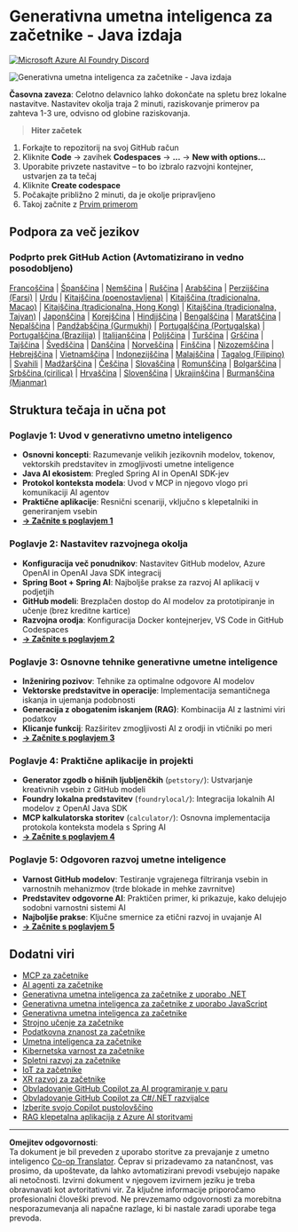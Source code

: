 <!--
CO_OP_TRANSLATOR_METADATA:
{
  "original_hash": "90ac762d40c6db51b8081cdb3e49e9db",
  "translation_date": "2025-08-28T21:49:48+00:00",
  "source_file": "README.md",
  "language_code": "sl"
}
-->
# Generativna umetna inteligenca za začetnike - Java izdaja
[![Microsoft Azure AI Foundry Discord](https://dcbadge.limes.pink/api/server/ByRwuEEgH4)](https://discord.com/invite/ByRwuEEgH4)

![Generativna umetna inteligenca za začetnike - Java izdaja](../../translated_images/beg-genai-series.8b48be9951cc574c25f8a3accba949bfd03c2f008e2c613283a1b47316fbee68.sl.png)

**Časovna zaveza**: Celotno delavnico lahko dokončate na spletu brez lokalne nastavitve. Nastavitev okolja traja 2 minuti, raziskovanje primerov pa zahteva 1-3 ure, odvisno od globine raziskovanja.

> **Hiter začetek**

1. Forkajte to repozitorij na svoj GitHub račun
2. Kliknite **Code** → zavihek **Codespaces** → **...** → **New with options...**
3. Uporabite privzete nastavitve – to bo izbralo razvojni kontejner, ustvarjen za ta tečaj
4. Kliknite **Create codespace**
5. Počakajte približno 2 minuti, da je okolje pripravljeno
6. Takoj začnite z [Prvim primerom](./02-SetupDevEnvironment/README.md#step-2-create-a-github-personal-access-token)

## Podpora za več jezikov

### Podprto prek GitHub Action (Avtomatizirano in vedno posodobljeno)

[Francoščina](../fr/README.md) | [Španščina](../es/README.md) | [Nemščina](../de/README.md) | [Ruščina](../ru/README.md) | [Arabščina](../ar/README.md) | [Perzijščina (Farsi)](../fa/README.md) | [Urdu](../ur/README.md) | [Kitajščina (poenostavljena)](../zh/README.md) | [Kitajščina (tradicionalna, Macao)](../mo/README.md) | [Kitajščina (tradicionalna, Hong Kong)](../hk/README.md) | [Kitajščina (tradicionalna, Tajvan)](../tw/README.md) | [Japonščina](../ja/README.md) | [Korejščina](../ko/README.md) | [Hindijščina](../hi/README.md) | [Bengalščina](../bn/README.md) | [Maratščina](../mr/README.md) | [Nepalščina](../ne/README.md) | [Pandžabščina (Gurmukhi)](../pa/README.md) | [Portugalščina (Portugalska)](../pt/README.md) | [Portugalščina (Brazilija)](../br/README.md) | [Italijanščina](../it/README.md) | [Poljščina](../pl/README.md) | [Turščina](../tr/README.md) | [Grščina](../el/README.md) | [Tajščina](../th/README.md) | [Švedščina](../sv/README.md) | [Danščina](../da/README.md) | [Norveščina](../no/README.md) | [Finščina](../fi/README.md) | [Nizozemščina](../nl/README.md) | [Hebrejščina](../he/README.md) | [Vietnamščina](../vi/README.md) | [Indonezijščina](../id/README.md) | [Malajščina](../ms/README.md) | [Tagalog (Filipino)](../tl/README.md) | [Svahili](../sw/README.md) | [Madžarščina](../hu/README.md) | [Češčina](../cs/README.md) | [Slovaščina](../sk/README.md) | [Romunščina](../ro/README.md) | [Bolgarščina](../bg/README.md) | [Srbščina (cirilica)](../sr/README.md) | [Hrvaščina](../hr/README.md) | [Slovenščina](./README.md) | [Ukrajinščina](../uk/README.md) | [Burmanščina (Mjanmar)](../my/README.md)

## Struktura tečaja in učna pot

### **Poglavje 1: Uvod v generativno umetno inteligenco**
- **Osnovni koncepti**: Razumevanje velikih jezikovnih modelov, tokenov, vektorskih predstavitev in zmogljivosti umetne inteligence
- **Java AI ekosistem**: Pregled Spring AI in OpenAI SDK-jev
- **Protokol konteksta modela**: Uvod v MCP in njegovo vlogo pri komunikaciji AI agentov
- **Praktične aplikacije**: Resnični scenariji, vključno s klepetalniki in generiranjem vsebin
- **[→ Začnite s poglavjem 1](./01-IntroToGenAI/README.md)**

### **Poglavje 2: Nastavitev razvojnega okolja**
- **Konfiguracija več ponudnikov**: Nastavitev GitHub modelov, Azure OpenAI in OpenAI Java SDK integracij
- **Spring Boot + Spring AI**: Najboljše prakse za razvoj AI aplikacij v podjetjih
- **GitHub modeli**: Brezplačen dostop do AI modelov za prototipiranje in učenje (brez kreditne kartice)
- **Razvojna orodja**: Konfiguracija Docker kontejnerjev, VS Code in GitHub Codespaces
- **[→ Začnite s poglavjem 2](./02-SetupDevEnvironment/README.md)**

### **Poglavje 3: Osnovne tehnike generativne umetne inteligence**
- **Inženiring pozivov**: Tehnike za optimalne odgovore AI modelov
- **Vektorske predstavitve in operacije**: Implementacija semantičnega iskanja in ujemanja podobnosti
- **Generacija z obogatenim iskanjem (RAG)**: Kombinacija AI z lastnimi viri podatkov
- **Klicanje funkcij**: Razširitev zmogljivosti AI z orodji in vtičniki po meri
- **[→ Začnite s poglavjem 3](./03-CoreGenerativeAITechniques/README.md)**

### **Poglavje 4: Praktične aplikacije in projekti**
- **Generator zgodb o hišnih ljubljenčkih** (`petstory/`): Ustvarjanje kreativnih vsebin z GitHub modeli
- **Foundry lokalna predstavitev** (`foundrylocal/`): Integracija lokalnih AI modelov z OpenAI Java SDK
- **MCP kalkulatorska storitev** (`calculator/`): Osnovna implementacija protokola konteksta modela s Spring AI
- **[→ Začnite s poglavjem 4](./04-PracticalSamples/README.md)**

### **Poglavje 5: Odgovoren razvoj umetne inteligence**
- **Varnost GitHub modelov**: Testiranje vgrajenega filtriranja vsebin in varnostnih mehanizmov (trde blokade in mehke zavrnitve)
- **Predstavitev odgovorne AI**: Praktičen primer, ki prikazuje, kako delujejo sodobni varnostni sistemi AI
- **Najboljše prakse**: Ključne smernice za etični razvoj in uvajanje AI
- **[→ Začnite s poglavjem 5](./05-ResponsibleGenAI/README.md)**

## Dodatni viri

- [MCP za začetnike](https://github.com/microsoft/mcp-for-beginners)
- [AI agenti za začetnike](https://github.com/microsoft/ai-agents-for-beginners)
- [Generativna umetna inteligenca za začetnike z uporabo .NET](https://github.com/microsoft/Generative-AI-for-beginners-dotnet)
- [Generativna umetna inteligenca za začetnike z uporabo JavaScript](https://github.com/microsoft/generative-ai-with-javascript)
- [Generativna umetna inteligenca za začetnike](https://github.com/microsoft/generative-ai-for-beginners)
- [Strojno učenje za začetnike](https://aka.ms/ml-beginners)
- [Podatkovna znanost za začetnike](https://aka.ms/datascience-beginners)
- [Umetna inteligenca za začetnike](https://aka.ms/ai-beginners)
- [Kibernetska varnost za začetnike](https://github.com/microsoft/Security-101)
- [Spletni razvoj za začetnike](https://aka.ms/webdev-beginners)
- [IoT za začetnike](https://aka.ms/iot-beginners)
- [XR razvoj za začetnike](https://github.com/microsoft/xr-development-for-beginners)
- [Obvladovanje GitHub Copilot za AI programiranje v paru](https://aka.ms/GitHubCopilotAI)
- [Obvladovanje GitHub Copilot za C#/.NET razvijalce](https://github.com/microsoft/mastering-github-copilot-for-dotnet-csharp-developers)
- [Izberite svojo Copilot pustolovščino](https://github.com/microsoft/CopilotAdventures)
- [RAG klepetalna aplikacija z Azure AI storitvami](https://github.com/Azure-Samples/azure-search-openai-demo-java)

---

**Omejitev odgovornosti**:  
Ta dokument je bil preveden z uporabo storitve za prevajanje z umetno inteligenco [Co-op Translator](https://github.com/Azure/co-op-translator). Čeprav si prizadevamo za natančnost, vas prosimo, da upoštevate, da lahko avtomatizirani prevodi vsebujejo napake ali netočnosti. Izvirni dokument v njegovem izvirnem jeziku je treba obravnavati kot avtoritativni vir. Za ključne informacije priporočamo profesionalni človeški prevod. Ne prevzemamo odgovornosti za morebitna nesporazumevanja ali napačne razlage, ki bi nastale zaradi uporabe tega prevoda.